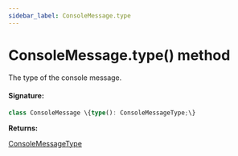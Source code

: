 ```yaml
---
sidebar_label: ConsoleMessage.type
---
```


# ConsoleMessage.type() method

The type of the console message.

#### Signature:

```typescript
class ConsoleMessage \{type(): ConsoleMessageType;\}
```

**Returns:**

[ConsoleMessageType](./puppeteer.consolemessagetype.md)
